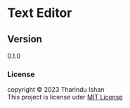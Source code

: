 # Text Editor

## Version
0.1.0

### License
copyright &copy; 2023 Tharindu Ishan <br>
This project is license uder [MIT License](License.txt)
